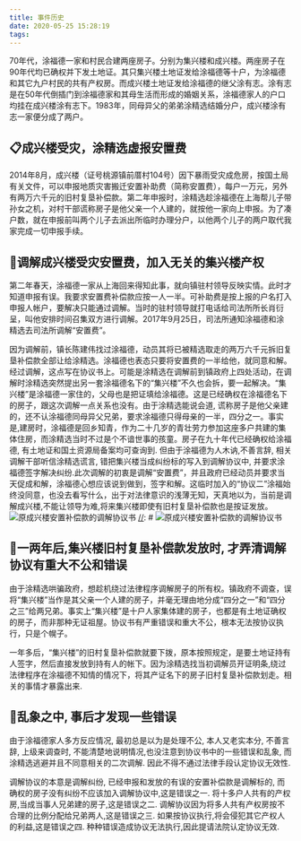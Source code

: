 ```yaml
---
title: 事件历史
date: 2020-05-25 15:28:19
tags:
---
```

70年代，涂福德一家和村民合建两座房子。分别为集兴楼和成兴楼。两座房子在90年代均已确权并下发土地证。其只集兴楼土地证发给涂福德等十户，为涂福德和其它九户村民的共有产权房。而成兴楼土地证发给涂福德的继父涂有志。涂有志是在50年代倒插门到涂福德家和其母生活而形成的婚姻关系，涂福德家人的户口均挂在成兴楼涂有志下。1983年，同母异父的弟弟涂精选结婚分户，成兴楼涂有志一家便分成了两户。


## 📋成兴楼受灾，涂精选虚报安置费

2014年8月，成兴楼（证号桃源镇前厝村104号）因下暴雨受灾成危房，按国土局有关文件，可以申报地质灾害搬迁安置补助费（简称安置费），每户一万元，另外有两万六千元的旧村复垦补偿款。第二年申报时，涂精选趁涂福德在上海帮儿子带孙女之机，对村干部谎称房子是他父亲一个人建的，就按他一家向上申报。为了凑户数，就在申报前叫两个儿子去派出所临时办理分户，以他两个儿子的两户取代我家完成一切申报手续。

## 🤼‍调解成兴楼受灾安置费，加入无关的集兴楼产权

第二年春天，涂福德一家从上海回来得知此事，就向镇驻村领导反映实情。此时才知道申报有误。我要求安置费补偿款应按一人一半。可补助费是按上报的户名打入申报人帐户，要解决只能通过调解。当时的驻村领导就打电话给司法所所长肖衍呈，叫他安排时间召集双方进行调解。2017年9月25日，司法所通知涂福德和涂精选去司法所调解“安置费”。

因为调解前，镇长陈建伟找过涂福德，动员其将已被精选取走的两万六千元拆旧复垦补偿款全部让给涂精选。涂福德也表态只要将安置费的一半给他，就同意和解。经过调解，这点写在协议书上。可能是涂精选在调解前到镇政府上四处活动，在调解时涂精选突然提出另一套涂福德名下的“集兴楼”不久也会拆，要一起解决。“集兴楼”是涂福德一家住的，父母也是把证填给涂福德。这是已经确权在涂福德名下的房子，跟这次调解一点关系也没有。由于涂精选能说会道, 谎称房子是他父亲建的，还不认涂福德同母异父兄弟，要求涂福德只得母亲的一半，四分之一。事实是,建房时，涂福德是回乡知青，作为二十几岁的青壮劳力参加这座多户共建的集体住房，而涂精选当时不过是个不谙世事的孩童。房子在九十年代已经确权给涂福德, 有土地证和国土资源局备案均可查询到. 但由于涂福德为人木讷,不善言辞, 相关调解干部听信涂精选谎言, 错把集兴楼当成纠纷标的写入到调解协议中, 并要求涂福德签字解决纠纷.此次调解的初衷是调解“安置费”，并且政府已经动员并要求当天促成和解，涂福德心想应该说到做到，签字和解。这临时加入的“协议二”涂福始终没同意，也没去看写什么，出于对法律意识的浅薄无知，天真地以为，当前是调解成兴楼,不能让领导为难,将来集兴楼即使有旧村复垦补偿款也是按证发放。
![原成兴楼安置补偿款的调解协议书](https://cdn.jsdelivr.net/gh/peyoot/pic_bed/images/xysbhl.PNG "原成兴楼安置费的调解协议书")
[//]: #  ![原成兴楼安置补偿款的调解协议书](https://cdn.jsdelivr.net/gh/peyoot/pic_bed/images/cxl-azh-xys.PNG "原成兴楼安置费的调解协议书")

## 🔨一两年后,集兴楼旧村复垦补偿款发放时, 才弄清调解协议有重大不公和错误

由于涂精选哄骗政府，想趁机绕过法律程序调解房子的所有权。镇政府不调查，误将“集兴楼”当作是其父亲一个人建的房子，并毫无理由地分成“四分之一”和“四分之三”给两兄弟。事实上“集兴楼”是十户人家集体建的房子，也都是有土地证确权的房子，而非那种无证祖屋。协议书有严重错误和重大不公，根本无法按协议执行，只是个幌子。

一年多后，“集兴楼”的旧村复垦补偿款就要下拨，原本按照规定，是要土地证持有人签字，然后直接发放到持有人的帐下。因为涂精选找当初调解员开证明条,绕过法律程序在涂福德不知情的情况下，将其产证名下的房子旧村复垦补偿款划走。相关的事情才暴露出来. 



[//]: # (https://raw.githubusercontent.com/peyoot/pic_bed/master/images/ktz.PNG)

## 🥕乱象之中, 事后才发现一些错误

由于涂福德家人多方反应情况, 最初总是以为是处理不公, 本人又老实本分, 不善言辞, 上级来调查时, 不能清楚地说明情况,也没注意到协议书中的一些错误和乱象, 而涂精选逃避并且不同意相关的二次调解. 因此不得不通过法律手段认定协议无效性. 

调解协议的本意是调解纠纷, 已经申报和发放的有误的安置补偿款是调解标的, 而确权的房子没有纠纷不应该加入调解协议中,这是错误之一.  将十多户人共有的产权房,当成当事人兄弟建的房子,这是错误之二. 调解协议因为将多人共有产权房按不合理的比例分配给兄弟两人,这是错误之三. 如果按协议执行,将会侵犯其它产权人的利益,这是错误之四. 种种错误造成协议无法执行,因此提请法院认定协议无效.


